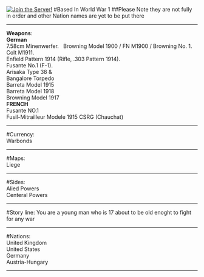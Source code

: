 [![Join the Server!](https://cdn.discordapp.com/attachments/361593010862948362/557958903309139970/066d9264b6471430204784e33405e009.png?size=64)](https://discord.gg/EVMVTBa)
#Based In World War 1
##Please Note they are not fully in order and other Nation names are yet to be put there
__________________________________________________________________________________________________________________________________
**Weapons**: <br>
**German** <br>
7.58cm Minenwerfer. &nbsp;
Browning Model 1900 / FN M1900 / Browning No. 1.
Colt M1911. <br>
Enfield Pattern 1914 (Rifle, .303 Pattern 1914). <br>
Fusante No.1 (F-1).<br>
Arisaka Type 38 & <br>
Bangalore Torpedo <br>
Barreta Model 1915 <br>
Barreta Model 1918 <br>
Browning Model 1917 <br>
**FRENCH** <br>
Fusante NO.1 <br>
Fusil-Mitrailleur Modele 1915 CSRG (Chauchat)
________________________________________________________________________________________________________________________________
#Currency:<br>
Warbonds<br>
________________________________________________________________________________________________________________________________
#Maps: <br>
Liege<br>
________________________________________________________________________________________________________________________________
#Sides: <br> Alied Powers <br> Centeral Powers <br>
_______________________________________________________________________________________________________________________________
#Story line: You are a young man who is 17 about to be old enoght to fight for any war
_______________________________________________________________________________________________________________________________
#Nations: <br>
United Kingdom <br>
United States <br>
Germany <br>
Austria-Hungary <br>
_______________________________________________________________________________________________________________________________
